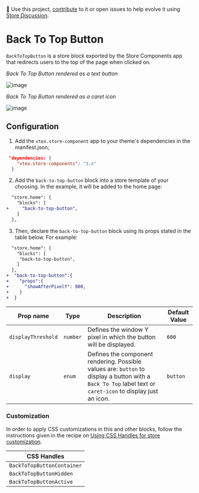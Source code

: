 📢 Use this project, [contribute](https://github.com/vtex-apps/store-components) to it or open issues to help evolve it using [Store Discussion](https://github.com/vtex-apps/store-discussion).

# Back To Top Button

`BackToTopButton` is a store block exported by the Store Components app that redirects users to the top of the page when clicked on.

*Back To Top Button rendered as a text button* 

![image](https://user-images.githubusercontent.com/28419764/77644893-9238af80-6f40-11ea-8ceb-7355d0c12686.png)

*Back To Top Button rendered as a caret icon*

![image](https://user-images.githubusercontent.com/28419764/79279983-a60f6b80-7e85-11ea-9a8d-48abd655e559.png)

## Configuration

1. Add the `vtex.store-component` app to your theme's dependencies in the manifest.json;

```json
 "dependencies: {
    "vtex.store-components": "3.x"
  }
```

2. Add the `back-to-top-button` block into a store template of your choosing. In the example, it will be added to the home page:

```diff
  "store.home": {
    "blocks": [
+     "back-to-top-button",
    ]
  },
```

3. Then, declare the `back-to-top-button` block using its props stated in the table below. For example:

```diff
  "store.home": {
    "blocks": [
     "back-to-top-button",
    ]
  },
+  "back-to-top-button":{
+    "props":{
+      "showAfterPixelY": 800,
+    }
+  }
```

| Prop name          | Type           | Description                                                       | Default Value |
| ------------------ | -------------- | ----------------------------------------------------------------- | ------------- |
| `displayThreshold` | `number`       | Defines the window Y pixel in which the button will be displayed. | `600`          |
| `display`          | `enum`         | Defines the component rendering. Possible values are: `button` to display a button with a `Back To Top` label text or `caret-icon` to display just an icon.                                                                     | `button`        |


### Customization

In order to apply CSS customizations in this and other blocks, follow the instructions given in the recipe on [Using CSS Handles for store customization](https://vtex.io/docs/recipes/style/using-css-handles-for-store-customization).

| CSS Handles                |
| -------------------------- |
| `BackToTopButtonContainer` |
| `BackToTopButtonHidden`    |
| `BackToTopButtonActive`    |
